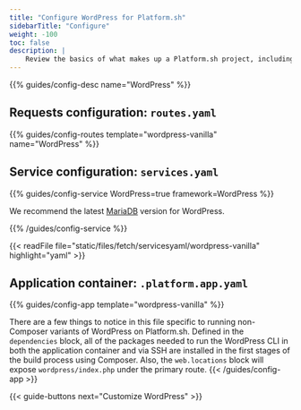 ```yaml
---
title: "Configure WordPress for Platform.sh"
sidebarTitle: "Configure"
weight: -100
toc: false
description: |
    Review the basics of what makes up a Platform.sh project, including its three principle configuration files and how to define them for WordPress.
---
```


{{% guides/config-desc name="WordPress" %}}

## Requests configuration: `routes.yaml`

{{% guides/config-routes template="wordpress-vanilla" name="WordPress" %}}

## Service configuration: `services.yaml`

{{% guides/config-service WordPress=true framework=WordPress %}}

We recommend the latest [MariaDB](../../../add-services/mysql/_index.md) version for WordPress.

{{% /guides/config-service %}}

{{< readFile file="static/files/fetch/servicesyaml/wordpress-vanilla" highlight="yaml" >}}

## Application container: `.platform.app.yaml`

{{% guides/config-app template="wordpress-vanilla" %}}

There are a few things to notice in this file specific to running non-Composer variants of WordPress on Platform.sh. Defined in the `dependencies` block, all of the packages needed to run the WordPress CLI in both the application container and via SSH are installed in the first stages of the build process using Composer. Also, the `web.locations` block will expose `wordpress/index.php` under the primary route. 
{{< /guides/config-app >}}

{{< guide-buttons next="Customize WordPress" >}}



